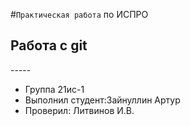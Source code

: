 #``Практическая работа`` по ИСПРО
## Работа  с git 


<p allign="center"><https://krasivosti.pro/uploads/posts/2021-04/1617975977_9-p-milii-grustnii-kotik-9.jpg width="350"></p>
-----

* Группа 21ис-1
* Выполнил студент:Зайнуллин Артур 
* Проверил: Литвинов И.В.


